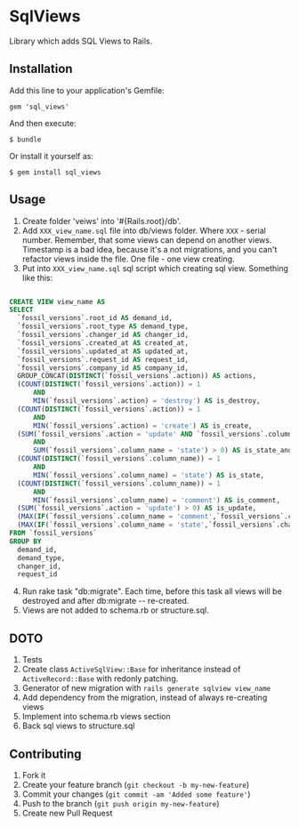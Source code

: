 # SqlViews

Library which adds SQL Views to Rails.


## Installation

Add this line to your application's Gemfile:

    gem 'sql_views'

And then execute:

    $ bundle

Or install it yourself as:

    $ gem install sql_views

## Usage

1. Create folder 'veiws' into '#{Rails.root}/db'.
2. Add `XXX_view_name.sql` file into db/views folder. Where `XXX` - serial number. Remember, that some views can depend on another views. Timestamp is a bad idea, because it's a not migrations, and you can't refactor views inside the file. One file - one view creating.
3. Put into `XXX_view_name.sql` sql script which creating sql view. Something like this:

``` sql

CREATE VIEW view_name AS
SELECT
  `fossil_versions`.root_id AS demand_id,
  `fossil_versions`.root_type AS demand_type,
  `fossil_versions`.changer_id AS changer_id,
  `fossil_versions`.created_at AS created_at,
  `fossil_versions`.updated_at AS updated_at,
  `fossil_versions`.request_id AS request_id,
  `fossil_versions`.company_id AS company_id,
  GROUP_CONCAT(DISTINCT(`fossil_versions`.action)) AS actions,
  (COUNT(DISTINCT(`fossil_versions`.action)) = 1
      AND
      MIN(`fossil_versions`.action) = 'destroy') AS is_destroy,
  (COUNT(DISTINCT(`fossil_versions`.action)) = 1
      AND
      MIN(`fossil_versions`.action) = 'create') AS is_create,
  (SUM(`fossil_versions`.action = 'update' AND `fossil_versions`.column_name != 'state') > 0
      AND
      SUM(`fossil_versions`.column_name = 'state') > 0) AS is_state_and_update,
  (COUNT(DISTINCT(`fossil_versions`.column_name)) = 1
      AND
      MIN(`fossil_versions`.column_name) = 'state') AS is_state,
  (COUNT(DISTINCT(`fossil_versions`.column_name)) = 1
      AND
      MIN(`fossil_versions`.column_name) = 'comment') AS is_comment,
  (SUM(`fossil_versions`.action = 'update') > 0) AS is_update,
  (MAX(IF(`fossil_versions`.column_name = 'comment',`fossil_versions`.change_to,NULL))) AS comment,
  (MAX(IF(`fossil_versions`.column_name = 'state',`fossil_versions`.change_to,NULL))) AS state
FROM `fossil_versions`
GROUP BY
  demand_id,
  demand_type,
  changer_id,
  request_id

```

4. Run rake task "db:migrate". Each time, before this task all views will be destroyed and after db:migrate -- re-created.
5. Views are not added to schema.rb or structure.sql.

## DOTO

1. Tests
2. Create class `ActiveSqlView::Base` for inheritance instead of `ActiveRecord::Base` with redonly patching.
2. Generator of new migration with `rails generate sqlview view_name`
2. Add dependency from the migration, instead of always re-creating views
3. Implement into schema.rb views section
4. Back sql views to structure.sql

## Contributing

1. Fork it
2. Create your feature branch (`git checkout -b my-new-feature`)
3. Commit your changes (`git commit -am 'Added some feature'`)
4. Push to the branch (`git push origin my-new-feature`)
5. Create new Pull Request
